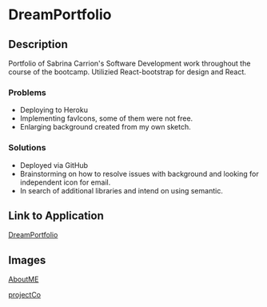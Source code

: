 # DreamPortfolio

## Description

Portfolio of Sabrina Carrion's Software Development work throughout the course of the bootcamp.
Utilizied React-bootstrap for design and React.

### Problems

- Deploying to Heroku
- Implementing favIcons, some of them were not free.
- Enlarging background created from my own sketch.

### Solutions

- Deployed via GitHub
- Brainstorming on how to resolve issues with background and looking for independent icon for email.
- In search of additional libraries and intend on using semantic.

## Link to Application

[DreamPortfolio](https://www.sabrinacarrion.com)

## Images

[AboutME](./src/assets/images/readme1.png)

[projectCo](./src/assets/images/projectco.png)
